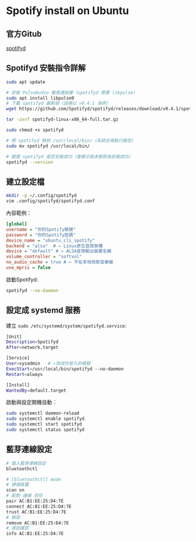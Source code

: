 # Spotify install on Ubuntu

## 官方Gitub
[spotifyd](https://github.com/Spotifyd/spotifyd)

## Spotifyd 安裝指令詳解
```sh
sudo apt update

# 安裝 PulseAudio 動態連結庫（spotifyd 需要 libpulse）
sudo apt install libpulse0
# 下載 spotifyd 最新版（這裡以 v0.4.1 為例）
wget https://github.com/Spotifyd/spotifyd/releases/download/v0.4.1/spotifyd-linux-x86_64-full.tar.gz

tar -zxvf spotifyd-linux-x86_64-full.tar.gz

sudo chmod +x spotifyd

# 將 spotifyd 移到 /usr/local/bin/（系統全域執行路徑）
sudo mv spotifyd /usr/local/bin/

# 驗證 spotifyd 是否安裝成功（會顯示版本號即為安裝成功）
spotifyd --version
```

## 建立設定檔
```sh
mkdir -p ~/.config/spotifyd
vim .config/spotifyd/spotifyd.conf
```
內容範例：
```ini
[global]
username = "你的Spotify帳號"
password = "你的Spotify密碼"
device_name = "ubuntu_cli_spotify"
backend = "alsa"  # ← Linux原生音效架構
device = "default" # ← ALSA音效輸出裝置名稱
volume_controller = "softvol"
no_audio_cache = true # ← 不在本地快取音樂檔
use_mpris = false
```
啟動Spotifyd:
```sh
spotifyd --no-daemon
```

## 設定成 systemd 服務
建立 `sudo /etc/systemd/system/spotifyd.service`:
```sh
[Unit]
Description=Spotifyd
After=network.target

[Service]
User=sysadmin   # ←改成你登入的帳號
ExecStart=/usr/local/bin/spotifyd --no-daemon
Restart=always

[Install]
WantedBy=default.target
```
啟動與設定開機自動：
```sh
sudo systemctl daemon-reload
sudo systemctl enable spotifyd
sudo systemctl start spotifyd
sudo systemctl status spotifyd
```

## 藍芽連線設定
```sh
# 進入藍芽連線設定
bluetoothctl

# [bluetoothctl] mode
# 掃描裝置
scan on
# 配對 連線 信任
pair AC:B1:EE:25:D4:7E
connect AC:B1:EE:25:D4:7E
trust AC:B1:EE:25:D4:7E
# 移除
remove AC:B1:EE:25:D4:7E
# 資訊確認
info AC:B1:EE:25:D4:7E
